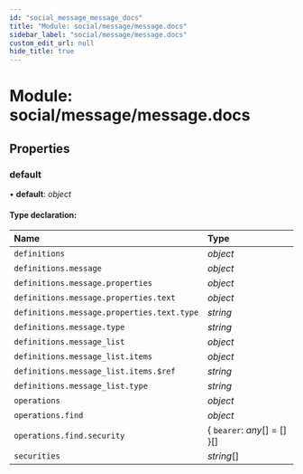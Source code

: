 ```yaml
---
id: "social_message_message_docs"
title: "Module: social/message/message.docs"
sidebar_label: "social/message/message.docs"
custom_edit_url: null
hide_title: true
---
```


# Module: social/message/message.docs

## Properties

### default

• **default**: *object*

#### Type declaration:

Name | Type |
:------ | :------ |
`definitions` | *object* |
`definitions.message` | *object* |
`definitions.message.properties` | *object* |
`definitions.message.properties.text` | *object* |
`definitions.message.properties.text.type` | *string* |
`definitions.message.type` | *string* |
`definitions.message_list` | *object* |
`definitions.message_list.items` | *object* |
`definitions.message_list.items.$ref` | *string* |
`definitions.message_list.type` | *string* |
`operations` | *object* |
`operations.find` | *object* |
`operations.find.security` | { `bearer`: *any*[] = [] }[] |
`securities` | *string*[] |
